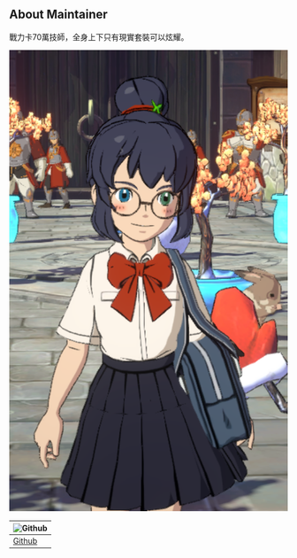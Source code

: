 ## About Maintainer

戰力卡70萬技師，全身上下只有現實套裝可以炫耀。

![Itsukipuru](figures/leaders/Itsukipuru.png ":size=150 Itsukipuru")

| ![Github](https://image.flaticon.com/icons/png/128/1051/1051275.png ":no-zoom") |
| ------------------------------------------------------------------------------- |
| [Github](https://github.com/JuenTingShie)                                       |

